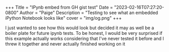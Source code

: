 
+++
Title = "IPynb embed from GH gist test"
Date = "2023-02-16T07:27:20-0800"
Author = "Paige"
Description = "Testing to see what an embedded iPython Notebook looks like"
cover = "img/og.png"
+++

<style>
    .post-inner {
        width:100%;
    }
</style>

I just wanted to see how this would look but decided it may as well be a boiler plate for future ipynb tests. To be honest, 
I would be very surprised if this example actually works considering that I've never tested it before and I threw it together
and never actually finished working on it 

<script src="https://gist.github.com/paigeadelethompson/338252045c4f060ea6e5b47ef34a8ef5.js"></script>